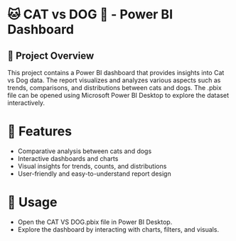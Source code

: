 # 🐱 CAT vs DOG 🐶 - Power BI Dashboard
## 📌 Project Overview

This project contains a Power BI dashboard that provides insights into Cat vs Dog data. The report visualizes and analyzes various aspects such as trends, comparisons, and distributions between cats and dogs.
The .pbix file can be opened using Microsoft Power BI Desktop to explore the dataset interactively.

# 🚀 Features

- Comparative analysis between cats and dogs
- Interactive dashboards and charts
- Visual insights for trends, counts, and distributions
- User-friendly and easy-to-understand report design

# 📖 Usage

- Open the CAT VS DOG.pbix file in Power BI Desktop.
- Explore the dashboard by interacting with charts, filters, and visuals.
